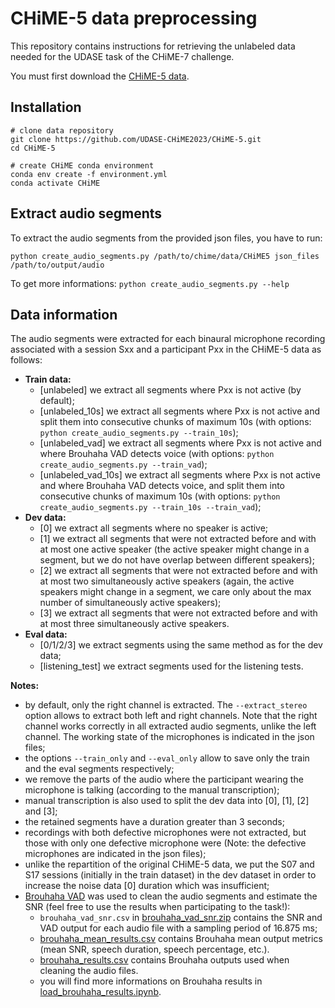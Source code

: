 # CHiME-5 data preprocessing

This repository contains instructions for retrieving the unlabeled data needed for the UDASE task of the CHiME-7 challenge.

You must first download the [CHiME-5 data](https://spandh.dcs.shef.ac.uk//chime_challenge/CHiME5/download.html).

## Installation

```
# clone data repository
git clone https://github.com/UDASE-CHiME2023/CHiME-5.git
cd CHiME-5

# create CHiME conda environment
conda env create -f environment.yml
conda activate CHiME
```

## Extract audio segments

To extract the audio segments from the provided json files, you have to run:

```
python create_audio_segments.py /path/to/chime/data/CHiME5 json_files /path/to/output/audio 
```

To get more informations: ```python create_audio_segments.py --help```

## Data information

The audio segments were extracted for each binaural microphone recording associated with a session Sxx and a participant Pxx in the CHiME-5 data as follows:
* **Train data:** 
    - [unlabeled] we extract all segments where Pxx is not active (by default);
    - [unlabeled_10s] we extract all segments where Pxx is not active and split them into consecutive chunks of maximum 10s (with options: ```python create_audio_segments.py --train_10s```);
    - [unlabeled_vad] we extract all segments where Pxx is not active and where Brouhaha VAD detects voice (with options: ```python create_audio_segments.py --train_vad```);
    - [unlabeled_vad_10s] we extract all segments where Pxx is not active and where Brouhaha VAD detects voice, and split them into consecutive chunks of maximum 10s (with options: ```python create_audio_segments.py --train_10s --train_vad```);
* **Dev data:** 
    - [0] we extract all segments where no speaker is active;
    - [1] we extract all segments that were not extracted before and with at most one active speaker (the active speaker might change in a segment, but we do not have overlap between different speakers);
    - [2] we extract all segments that were not extracted before and with at most two simultaneously active speakers (again, the active speakers might change in a segment, we care only about the max number of simultaneously active speakers);
    - [3] we extract all segments that were not extracted before and with at most three simultaneously active speakers.
* **Eval data:** 
    - [0/1/2/3] we extract segments using the same method as for the dev data;
    - [listening_test] we extract segments used for the listening tests.

**Notes:**
- by default, only the right channel is extracted. The ```--extract_stereo``` option allows to extract both left and right channels. Note that the right channel works correctly in all extracted audio segments, unlike the left channel. The working state of the microphones is indicated in the json files;
- the options ```--train_only``` and ```--eval_only``` allow to save only the train and the eval segments respectively;
- we remove the parts of the audio where the participant wearing the microphone is talking (according to the manual transcription);
- manual transcription is also used to split the dev data into [0], [1], [2] and [3];
- the retained segments have a duration greater than 3 seconds;
- recordings with both defective microphones were not extracted, but those with only one defective microphone were (Note: the defective microphones are indicated in the json files);
- unlike the repartition of the original CHiME-5 data, we put the S07 and S17 sessions (initially in the train dataset) in the dev dataset in order to increase the noise data [0] duration which was insufficient;
- [Brouhaha VAD](https://github.com/marianne-m/brouhaha-vad) was used to clean the audio segments and estimate the SNR (feel free to use the results when participating to the task!):
    - ```brouhaha_vad_snr.csv``` in [brouhaha_vad_snr.zip](metrics/brouhaha/brouhaha_vad_snr.zip) contains the SNR and VAD output for each audio file with a sampling period of 16.875 ms;
    - [brouhaha_mean_results.csv](metrics/brouhaha/brouhaha_results.csv) contains Brouhaha mean output metrics (mean SNR, speech duration, speech percentage, etc.).
    - [brouhaha_results.csv](metrics/brouhaha/brouhaha_results.csv) contains Brouhaha outputs used when cleaning the audio files.
    - you will find more informations on Brouhaha results in [load_brouhaha_results.ipynb](load_brouhaha_results.ipynb).

